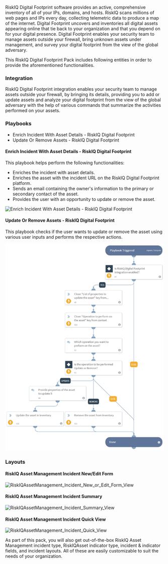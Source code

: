 RiskIQ Digital Footprint software provides an active, comprehensive inventory of all of your IPs, domains, and hosts. RiskIQ scans millions of web pages and IPs every day, collecting telemetric data to produce a map of the internet. Digital Footprint uncovers and inventories all digital assets appearing online that tie back to your organization and that you depend on for your digital presence. Digital Footprint enables your security team to manage assets outside your firewall, bring unknown assets under management, and survey your digital footprint from the view of the global adversary.

This RiskIQ Digital Footprint Pack includes following entities in order to provide the aforementioned functionalities.

### Integration

RiskIQ Digital Footprint integration enables your security team to manage assets outside your firewall, by bringing its details, providing you to add or update assets and analyze your digital footprint from the view of the global adversary with the help of various commands that summarize the activities performed on your assets.

### Playbooks

* Enrich Incident With Asset Details - RiskIQ Digital Footprint
* Update Or Remove Assets - RiskIQ Digital Footprint

#### Enrich Incident With Asset Details - RiskIQ Digital Footprint

This playbook helps perform the following functionalities:
* Enriches the incident with asset details.
* Enriches the asset with the incident URL on the RiskIQ Digital Footprint platform.
* Sends an email containing the owner's information to the primary or secondary contact of the asset.
* Provides the user with an opportunity to update or remove the asset.

![Enrich Incident With Asset Details - RiskIQ Digital Footprint](doc_files/Enrich_Incident_With_Asset_Details_-_RiskIQ_Digital_Footprint.png)

#### Update Or Remove Assets - RiskIQ Digital Footprint

This playbook checks if the user wants to update or remove the asset using various user inputs and performs the respective actions.

![Update Or Remove Assets - RiskIQ Digital Footprint](https://github.com/demisto/content/raw/89de9c30e0dac047d5a3b66250e804717da35dd2/Packs/RiskIQDigitalFootprint/doc_files/Update_Or_Remove_Assets_-_RiskIQ_Digital_Footprint.png)

### Layouts

#### RiskIQ Asset Management Incident New/Edit Form
![RiskIQAssetManagement_Incident_New_or_Edit_Form_View](doc_files/RiskIQAssetManagement_Incident_New_or_Edit_Form_View.png)

#### RiskIQ Asset Management Incident Summary
![RiskIQAssetManagement_Incident_Summary_View](doc_files/RiskIQAssetManagement_Incident_Summary_View.png)

#### RiskIQ Asset Management Incident Quick View
![RiskIQAssetManagement_Incident_Quick_View](doc_files/RiskIQAssetManagement_Incident_Quick_View.png)

As part of this pack, you will also get out-of-the-box RiskIQ Asset Management incident type, RiskIQAsset indicator type, incident & indicator fields, and incident layouts. All of these are easily customizable to suit the needs of your organization.
